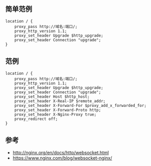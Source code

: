 ## 简单范例

```
location / {
	proxy_pass http://域名:端口/;
	proxy_http_version 1.1;
	proxy_set_header Upgrade $http_upgrade;
	proxy_set_header Connection "upgrade";
}
```
## 范例

```
location / {
	proxy_pass http://域名:端口/;
	proxy_http_version 1.1;
	proxy_set_header Upgrade $http_upgrade;
	proxy_set_header Connection "upgrade";
	proxy_set_header Host $http_host;
	proxy_set_header X-Real-IP $remote_addr;
	proxy_set_header X-Forward-For $proxy_add_x_forwarded_for;
	proxy_set_header X-Forward-Proto http;
	proxy_set_header X-Nginx-Proxy true;
	proxy_redirect off;
}
```

## 参考

* http://nginx.org/en/docs/http/websocket.html
* https://www.nginx.com/blog/websocket-nginx/
